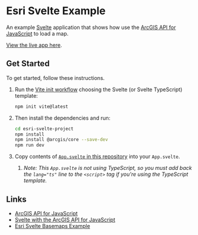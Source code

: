 # Esri Svelte Example

An example [Svelte](https://svelte.dev/) application that shows how use the [ArcGIS API for JavaScript](https://developers.arcgis.com/javascript/) to load a map.

[View the live app here](https://esri-svelte-example.gavinr.com/).

## Get Started

To get started, follow these instructions.

1. Run the [Vite init workflow](https://vitejs.dev/guide/#scaffolding-your-first-vite-project) choosing the Svelte (or Svelte TypeScript) template:

    ```bash
    npm init vite@latest
    ```

2. Then install the dependencies and run:

    ```bash
    cd esri-svelte-project
    npm install
    npm install @arcgis/core --save-dev
    npm run dev
    ```

3. Copy contents of [`App.svelte` in this repository](https://github.com/gavinr/esri-svelte-example/blob/master/src/App.svelte) into your `App.svelte`. 
    1. _Note: This `App.svelte` is not using TypeScript, so you must add back the `lang="ts"` line to the `<script>` tag if you're using the TypeScript template._

## Links

- [ArcGIS API for JavaScript](https://developers.arcgis.com/javascript/)
- [Svelte with the ArcGIS API for JavaScript](https://odoe.net/blog/svelte-with-the-arcgis-api-for-javascript/)
- [Esri Svelte Basemaps Example](https://github.com/jwasilgeo/esri-svelte-basemaps-example)
